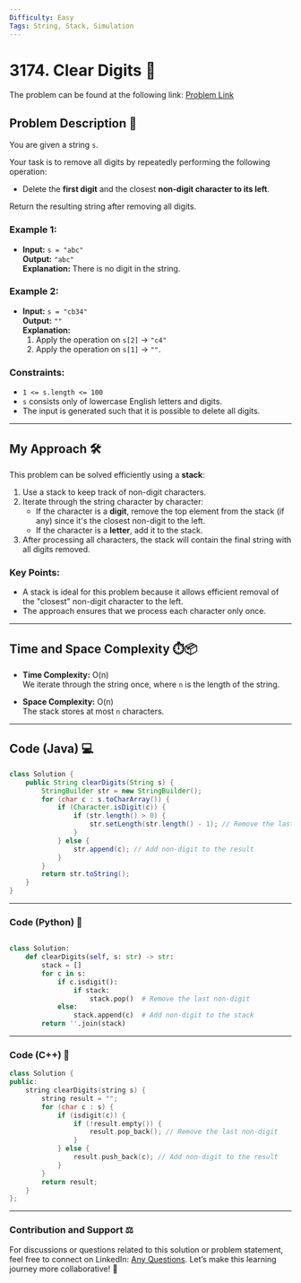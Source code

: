 ```yaml
---
Difficulty: Easy  
Tags: String, Stack, Simulation  
---
```


# 3174. Clear Digits 🧹

The problem can be found at the following link: [Problem Link](https://leetcode.com/problems/clear-digits/)

## Problem Description 📜

You are given a string `s`.  

Your task is to remove all digits by repeatedly performing the following operation:  
- Delete the **first digit** and the closest **non-digit character to its left**.

Return the resulting string after removing all digits.

### Example 1:

- **Input:** `s = "abc"`  
  **Output:** `"abc"`  
  **Explanation:** There is no digit in the string.

### Example 2:

- **Input:** `s = "cb34"`  
  **Output:** `""`  
  **Explanation:**  
  1. Apply the operation on `s[2]` → `"c4"`  
  2. Apply the operation on `s[1]` → `""`.

### Constraints:
- `1 <= s.length <= 100`
- `s` consists only of lowercase English letters and digits.
- The input is generated such that it is possible to delete all digits.

---

## My Approach 🛠️

This problem can be solved efficiently using a **stack**:
1. Use a stack to keep track of non-digit characters.
2. Iterate through the string character by character:
   - If the character is a **digit**, remove the top element from the stack (if any) since it's the closest non-digit to the left.
   - If the character is a **letter**, add it to the stack.
3. After processing all characters, the stack will contain the final string with all digits removed.

### Key Points:
- A stack is ideal for this problem because it allows efficient removal of the "closest" non-digit character to the left.
- The approach ensures that we process each character only once.

---

## Time and Space Complexity ⏱️📦

- **Time Complexity:** O(n)  
  We iterate through the string once, where `n` is the length of the string.
  
- **Space Complexity:** O(n)  
  The stack stores at most `n` characters.

---

## Code (Java) 💻

```java
class Solution {
    public String clearDigits(String s) {
        StringBuilder str = new StringBuilder();
        for (char c : s.toCharArray()) {
            if (Character.isDigit(c)) {
                if (str.length() > 0) {
                    str.setLength(str.length() - 1); // Remove the last non-digit
                }
            } else {
                str.append(c); // Add non-digit to the result
            }
        }
        return str.toString();
    }
}
```

---

### Code (Python) 🐍
```python

class Solution:
    def clearDigits(self, s: str) -> str:
        stack = []
        for c in s:
            if c.isdigit():
                if stack:
                    stack.pop()  # Remove the last non-digit
            else:
                stack.append(c)  # Add non-digit to the stack
        return ''.join(stack)
```

---

### Code (C++) 🔩

```cpp
class Solution {
public:
    string clearDigits(string s) {
        string result = "";
        for (char c : s) {
            if (isdigit(c)) {
                if (!result.empty()) {
                    result.pop_back(); // Remove the last non-digit
                }
            } else {
                result.push_back(c); // Add non-digit to the result
            }
        }
        return result;
    }
};
```

---

### Contribution and Support ⚖️
For discussions or questions related to this solution or problem statement, feel free to connect on LinkedIn: [Any Questions](https://www.linkedin.com/in/soham--deshmukh). Let’s make this learning journey more collaborative! 🌟
